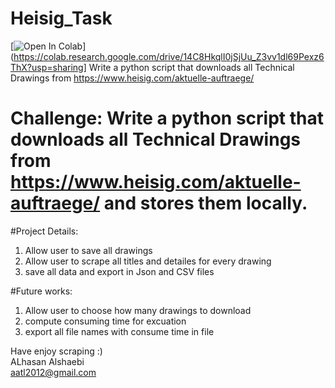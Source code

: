 # Heisig_Task


\[![Open In Colab](https://colab.research.google.com/assets/colab-badge.svg)](https://colab.research.google.com/drive/14C8HkqlI0jSjUu_Z3vv1dl69Pexz6ThX?usp=sharing]
Write a python script that downloads all Technical Drawings from https://www.heisig.com/aktuelle-auftraege/



# **Challenge**: Write a python script that downloads all Technical Drawings from https://www.heisig.com/aktuelle-auftraege/ and stores them locally.

#Project Details:
1. Allow user to  save all drawings
2. Allow user to scrape all titles and detailes for every drawing
3. save all data and export in Json and CSV files

#Future works:
1. Allow user to choose how many drawings to download
2. compute consuming time for excuation 
3. export all file names with consume time in file


Have enjoy scraping :) \
ALhasan Alshaebi\
aatl2012@gmail.com
